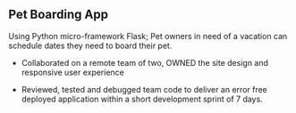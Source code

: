<h2>Pet Boarding App</h2>

Using Python micro-framework Flask; Pet owners in need of a vacation can schedule dates they need to board their pet.

- Collaborated on a remote team of two, OWNED the site design and responsive user experience

- Reviewed, tested and debugged team code to deliver an error free deployed application within a short development sprint of 7 days.
